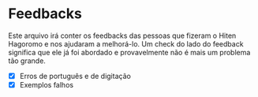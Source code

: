 # Feedbacks

Este arquivo irá conter os feedbacks das pessoas que fizeram o Hiten Hagoromo e nos ajudaram a melhorá-lo. Um check do lado do feedback significa que ele já foi abordado e provavelmente não é mais um problema tão grande.

- [X] Erros de português e de digitação
- [X] Exemplos falhos